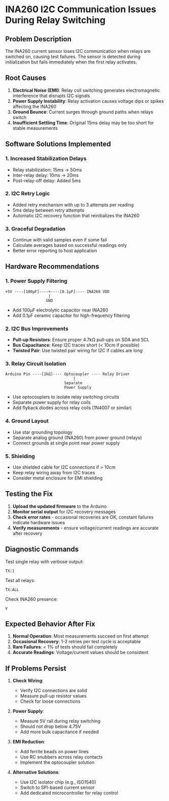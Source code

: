 # INA260 I2C Communication Issues During Relay Switching

## Problem Description
The INA260 current sensor loses I2C communication when relays are switched on, causing test failures. The sensor is detected during initialization but fails immediately when the first relay activates.

## Root Causes
1. **Electrical Noise (EMI)**: Relay coil switching generates electromagnetic interference that disrupts I2C signals
2. **Power Supply Instability**: Relay activation causes voltage dips or spikes affecting the INA260
3. **Ground Bounce**: Current surges through ground paths when relays switch
4. **Insufficient Settling Time**: Original 15ms delay may be too short for stable measurements

## Software Solutions Implemented

### 1. Increased Stabilization Delays
- Relay stabilization: 15ms → 50ms
- Inter-relay delay: 10ms → 20ms
- Post-relay-off delay: Added 5ms

### 2. I2C Retry Logic
- Added retry mechanism with up to 3 attempts per reading
- 5ms delay between retry attempts
- Automatic I2C recovery function that reinitializes the INA260

### 3. Graceful Degradation
- Continue with valid samples even if some fail
- Calculate averages based on successful readings only
- Better error reporting to host application

## Hardware Recommendations

### 1. Power Supply Filtering
```
+5V ----[100µF]----+----[0.1µF]---- INA260 VDD
                   |
                  GND
```
- Add 100µF electrolytic capacitor near INA260
- Add 0.1µF ceramic capacitor for high-frequency filtering

### 2. I2C Bus Improvements
- **Pull-up Resistors**: Ensure proper 4.7kΩ pull-ups on SDA and SCL
- **Bus Capacitance**: Keep I2C traces short (< 10cm if possible)
- **Twisted Pair**: Use twisted pair wiring for I2C if cables are long

### 3. Relay Circuit Isolation
```
Arduino Pin ----[1kΩ]---- Optocoupler ---- Relay Driver
                              |
                          Separate
                          Power Supply
```
- Use optocouplers to isolate relay switching circuits
- Separate power supply for relay coils
- Add flyback diodes across relay coils (1N4007 or similar)

### 4. Ground Layout
- Use star grounding topology
- Separate analog ground (INA260) from power ground (relays)
- Connect grounds at single point near power supply

### 5. Shielding
- Use shielded cable for I2C connections if > 10cm
- Keep relay wiring away from I2C traces
- Consider metal enclosure for EMI shielding

## Testing the Fix

1. **Upload the updated firmware** to the Arduino
2. **Monitor serial output** for I2C recovery messages
3. **Check error rates** - occasional recoveries are OK, constant failures indicate hardware issues
4. **Verify measurements** - ensure voltage/current readings are accurate after recovery

## Diagnostic Commands

Test single relay with verbose output:
```
TX:1
```

Test all relays:
```
TX:ALL
```

Check INA260 presence:
```
V
```

## Expected Behavior After Fix

1. **Normal Operation**: Most measurements succeed on first attempt
2. **Occasional Recovery**: 1-2 retries per test cycle is acceptable
3. **Rare Failures**: < 1% of tests should fail completely
4. **Accurate Readings**: Voltage/current values should be consistent

## If Problems Persist

1. **Check Wiring**:
   - Verify I2C connections are solid
   - Measure pull-up resistor values
   - Check for loose connections

2. **Power Supply**:
   - Measure 5V rail during relay switching
   - Should not drop below 4.75V
   - Add more bulk capacitance if needed

3. **EMI Reduction**:
   - Add ferrite beads on power lines
   - Use RC snubbers across relay contacts
   - Implement the optocoupler solution

4. **Alternative Solutions**:
   - Use I2C isolator chip (e.g., ISO1540)
   - Switch to SPI-based current sensor
   - Add dedicated microcontroller for relay control